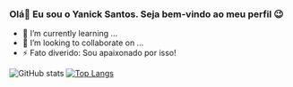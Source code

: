 ### Olá👋 Eu sou o Yanick Santos. Seja bem-vindo ao meu perfil 😉

- 🌱 I’m currently learning ...
- 👯 I’m looking to collaborate on ...
- ⚡ Fato diverido: Sou apaixonado por isso! 

![GitHub stats](https://github-readme-stats.vercel.app/api?username=yanicksantos&show_icons=true&theme=maroongold) [![Top Langs](https://github-readme-stats.vercel.app/api/top-langs/?username=Yanicksantos&layout=compact)](https://github.com/anuraghazra/github-readme-stats)
<!--
**Yanicksantos/Yanicksantos** is a ✨ _special_ ✨ repository because its `README.md` (this file) appears on your GitHub profile.

Here are some ideas to get you started:

- 🔭 I’m currently working on ...
- 🌱 I’m currently learning ...
- 👯 I’m looking to collaborate on ...
- 🤔 I’m looking for help with ...
- 💬 Ask me about ...
- 📫 How to reach me: ...
- 😄 Pronouns: ...
- ⚡ Fun fact: ...
-->
